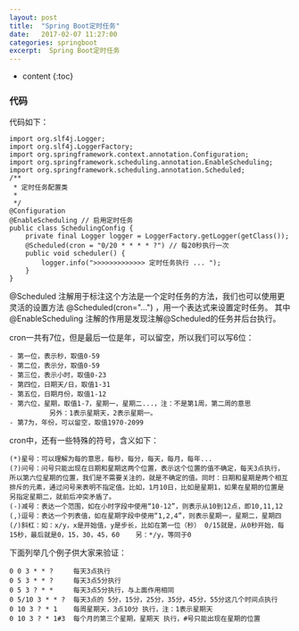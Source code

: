 ```yaml
---
layout: post
title:  "Spring Boot定时任务"
date:   2017-02-07 11:27:00
categories: springboot
excerpt:  Spring Boot定时任务
---
```


* content
{:toc}




### 代码

代码如下：



    import org.slf4j.Logger;
    import org.slf4j.LoggerFactory;
    import org.springframework.context.annotation.Configuration;
    import org.springframework.scheduling.annotation.EnableScheduling;
    import org.springframework.scheduling.annotation.Scheduled;
    /**
     * 定时任务配置类
     *
     */
    @Configuration
    @EnableScheduling // 启用定时任务
    public class SchedulingConfig {
        private final Logger logger = LoggerFactory.getLogger(getClass());
        @Scheduled(cron = "0/20 * * * * ?") // 每20秒执行一次
        public void scheduler() {
            logger.info(">>>>>>>>>>>>> 定时任务执行 ... ");
        }
    }

@Scheduled 注解用于标注这个方法是一个定时任务的方法，我们也可以使用更灵活的设置方法 @Scheduled(cron="...") ，用一个表达式来设置定时任务。 
其中 @EnableScheduling 注解的作用是发现注解@Scheduled的任务并后台执行。 



cron一共有7位，但是最后一位是年，可以留空，所以我们可以写6位：

    - 第一位，表示秒，取值0-59
    - 第二位，表示分，取值0-59
    - 第三位，表示小时，取值0-23
    - 第四位，日期天/日，取值1-31
    - 第五位，日期月份，取值1-12
    - 第六位，星期，取值1-7，星期一，星期二...，注：不是第1周，第二周的意思
              另外：1表示星期天，2表示星期一。
    - 第7为，年份，可以留空，取值1970-2099


   cron中，还有一些特殊的符号，含义如下：

    (*)星号：可以理解为每的意思，每秒，每分，每天，每月，每年...
    (?)问号：问号只能出现在日期和星期这两个位置，表示这个位置的值不确定，每天3点执行，所以第六位星期的位置，我们是不需要关注的，就是不确定的值。同时：日期和星期是两个相互排斥的元素，通过问号来表明不指定值。比如，1月10日，比如是星期1，如果在星期的位置是另指定星期二，就前后冲突矛盾了。
    (-)减号：表达一个范围，如在小时字段中使用“10-12”，则表示从10到12点，即10,11,12
    (,)逗号：表达一个列表值，如在星期字段中使用“1,2,4”，则表示星期一，星期二，星期四
    (/)斜杠：如：x/y，x是开始值，y是步长，比如在第一位（秒） 0/15就是，从0秒开始，每15秒，最后就是0，15，30，45，60    另：*/y，等同于0 


下面列举几个例子供大家来验证：

    0 0 3 * * ?     每天3点执行
    0 5 3 * * ?     每天3点5分执行
    0 5 3 ? * *     每天3点5分执行，与上面作用相同
    0 5/10 3 * * ?  每天3点的 5分，15分，25分，35分，45分，55分这几个时间点执行
    0 10 3 ? * 1    每周星期天，3点10分 执行，注：1表示星期天    
    0 10 3 ? * 1#3  每个月的第三个星期，星期天 执行，#号只能出现在星期的位置